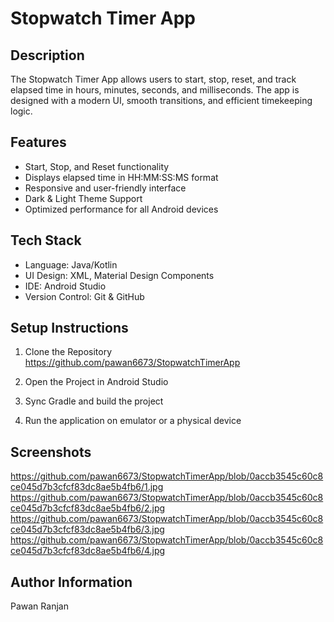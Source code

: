 # Stopwatch Timer App

## Description
The Stopwatch Timer App allows users to start, stop, reset, and track elapsed time in hours, minutes, seconds, and milliseconds. The app is designed with a modern UI, smooth transitions, and efficient timekeeping logic.

## Features
* Start, Stop, and Reset functionality
* Displays elapsed time in HH:MM:SS:MS format
* Responsive and user-friendly interface
* Dark & Light Theme Support
* Optimized performance for all Android devices


## Tech Stack
* Language: Java/Kotlin
* UI Design: XML, Material Design Components
* IDE: Android Studio
* Version Control: Git & GitHub

## Setup Instructions
1. Clone the Repository
   https://github.com/pawan6673/StopwatchTimerApp
  

2. Open the Project in Android Studio
3. Sync Gradle and build the project
4. Run the application on emulator or a physical device

## Screenshots
https://github.com/pawan6673/StopwatchTimerApp/blob/0accb3545c60c8ce045d7b3cfcf83dc8ae5b4fb6/1.jpg
https://github.com/pawan6673/StopwatchTimerApp/blob/0accb3545c60c8ce045d7b3cfcf83dc8ae5b4fb6/2.jpg
https://github.com/pawan6673/StopwatchTimerApp/blob/0accb3545c60c8ce045d7b3cfcf83dc8ae5b4fb6/3.jpg
https://github.com/pawan6673/StopwatchTimerApp/blob/0accb3545c60c8ce045d7b3cfcf83dc8ae5b4fb6/4.jpg

## Author Information
Pawan Ranjan
